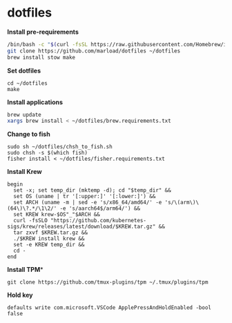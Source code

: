 # dotfiles

**Install pre-requirements**
```bash
/bin/bash -c "$(curl -fsSL https://raw.githubusercontent.com/Homebrew/install/HEAD/install.sh)"
git clone https://github.com/marload/dotfiles ~/dotfiles
brew install stow make
```

**Set dotfiles**
```
cd ~/dotfiles
make
```

**Install applications**
```bash
brew update
xargs brew install < ~/dotfiles/brew.requirements.txt
```

**Change to fish**
```
sudo sh ~/dotfiles/chsh_to_fish.sh
sudo chsh -s $(which fish)
fisher install < ~/dotfiles/fisher.requirements.txt
```

**Install Krew**
```
begin
  set -x; set temp_dir (mktemp -d); cd "$temp_dir" &&
  set OS (uname | tr '[:upper:]' '[:lower:]') &&
  set ARCH (uname -m | sed -e 's/x86_64/amd64/' -e 's/\(arm\)\(64\)\?.*/\1\2/' -e 's/aarch64$/arm64/') &&
  set KREW krew-$OS"_"$ARCH &&
  curl -fsSLO "https://github.com/kubernetes-sigs/krew/releases/latest/download/$KREW.tar.gz" &&
  tar zxvf $KREW.tar.gz &&
  ./$KREW install krew &&
  set -e KREW temp_dir &&
  cd -
end
```

**Install TPM***
```
git clone https://github.com/tmux-plugins/tpm ~/.tmux/plugins/tpm
```

**Hold key**
```
defaults write com.microsoft.VSCode ApplePressAndHoldEnabled -bool false
```


